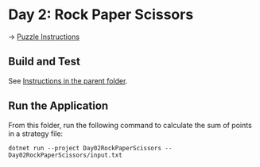 # Day 2: Rock Paper Scissors

→ [Puzzle Instructions](https://adventofcode.com/2022/day/1)

## Build and Test

See [Instructions in the parent folder](../README.md).

## Run the Application

From this folder, run the following command to calculate the sum of points in a strategy file:

```shell
dotnet run --project Day02RockPaperScissors -- Day02RockPaperScissors/input.txt
```
